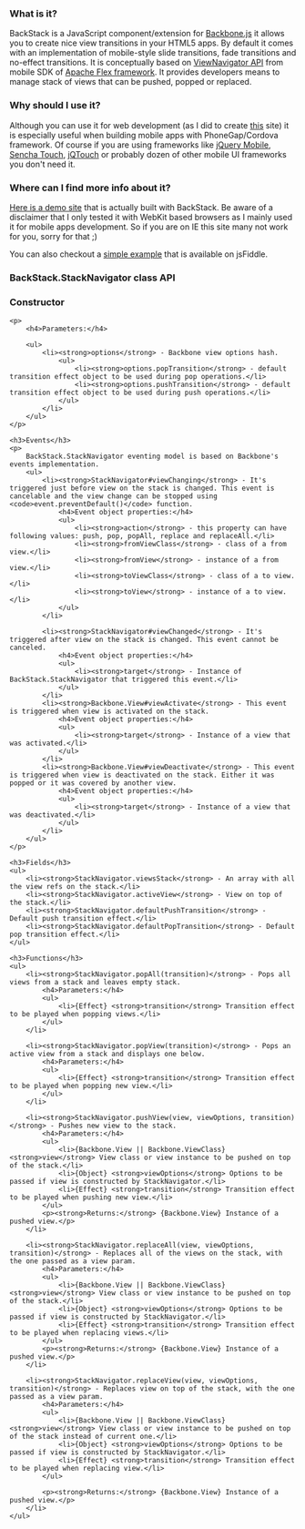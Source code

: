 ### What is it?
BackStack is a JavaScript component/extension for [Backbone.js](http://documentcloud.github.com/backbone) it allows you to create nice view
transitions in your HTML5 apps. By default it comes with an implementation of mobile-style slide transitions, fade transitions and no-effect transitions.
It is conceptually based on [ViewNavigator API](http://help.adobe.com/en_US/FlashPlatform/reference/actionscript/3/spark/components/ViewNavigator.html) from mobile SDK of
[Apache Flex framework](http://incubator.apache.org/flex/). It provides developers means to manage stack of views that can be pushed, popped or replaced.

### Why should I use it?
Although you can use it for web development (as I did to create [this](http://pwalczyszyn.github.com/backstack) site) it is especially useful when building mobile apps with PhoneGap/Cordova framework.
Of course if you are using frameworks like [jQuery Mobile](http://jquerymobile.com/), [Sencha Touch](http://www.sencha.com/products/touch/), [jQTouch](http://www.jqtouch.com/) or probably dozen of other mobile UI frameworks you don't need it.

### Where can I find more info about it?
[Here is a demo site](http://pwalczyszyn.github.com/backstack) that is actually built with BackStack. Be aware of a disclaimer that I only tested it with WebKit based browsers as I mainly used it for mobile apps development. So if you are on IE this site many not work for you, sorry for that ;)

You can also checkout a [simple example](http://jsfiddle.net/pwalczyszyn/dwRQU) that is available on jsFiddle.


### BackStack.StackNavigator class API
<div>
    <h3>Constructor</h3>

    <p>
        <h4>Parameters:</h4>

        <ul>
            <li><strong>options</strong> - Backbone view options hash.
                <ul>
                    <li><strong>options.popTransition</strong> - default transition effect object to be used during pop operations.</li>
                    <li><strong>options.pushTransition</strong> - default transition effect object to be used during push operations.</li>
                </ul>
            </li>
        </ul>
    </p>

    <h3>Events</h3>
    <p>
        BackStack.StackNavigator eventing model is based on Backbone's events implementation.
        <ul>
            <li><strong>StackNavigator#viewChanging</strong> - It's triggered just before view on the stack is changed. This event is cancelable and the view change can be stopped using <code>event.preventDefault()</code> function.
                <h4>Event object properties:</h4>
                <ul>
                    <li><strong>action</strong> - this property can have following values: push, pop, popAll, replace and replaceAll.</li>
                    <li><strong>fromViewClass</strong> - class of a from view.</li>
                    <li><strong>fromView</strong> - instance of a from view.</li>
                    <li><strong>toViewClass</strong> - class of a to view.</li>
                    <li><strong>toView</strong> - instance of a to view.</li>
                </ul>
            </li>

            <li><strong>StackNavigator#viewChanged</strong> - It's triggered after view on the stack is changed. This event cannot be canceled.
                <h4>Event object properties:</h4>
                <ul>
                    <li><strong>target</strong> - Instance of BackStack.StackNavigator that triggered this event.</li>
                </ul>
            </li>
            <li><strong>Backbone.View#viewActivate</strong> - This event is triggered when view is activated on the stack.
                <h4>Event object properties:</h4>
                <ul>
                    <li><strong>target</strong> - Instance of a view that was activated.</li>
                </ul>
            </li>
            <li><strong>Backbone.View#viewDeactivate</strong> - This event is triggered when view is deactivated on the stack. Either it was popped or it was covered by another view.
                <h4>Event object properties:</h4>
                <ul>
                    <li><strong>target</strong> - Instance of a view that was deactivated.</li>
                </ul>
            </li>
        </ul>
    </p>

    <h3>Fields</h3>
    <ul>
        <li><strong>StackNavigator.viewsStack</strong> - An array with all the view refs on the stack.</li>
        <li><strong>StackNavigator.activeView</strong> - View on top of the stack.</li>
        <li><strong>StackNavigator.defaultPushTransition</strong> - Default push transition effect.</li>
        <li><strong>StackNavigator.defaultPopTransition</strong> - Default pop transition effect.</li>
    </ul>

    <h3>Functions</h3>
    <ul>
        <li><strong>StackNavigator.popAll(transition)</strong> - Pops all views from a stack and leaves empty stack.
            <h4>Parameters:</h4>
            <ul>
                <li>{Effect} <strong>transition</strong> Transition effect to be played when popping views.</li>
            </ul>
        </li>

        <li><strong>StackNavigator.popView(transition)</strong> - Pops an active view from a stack and displays one below.
            <h4>Parameters:</h4>
            <ul>
                <li>{Effect} <strong>transition</strong> Transition effect to be played when popping new view.</li>
            </ul>
        </li>

        <li><strong>StackNavigator.pushView(view, viewOptions, transition)</strong> - Pushes new view to the stack.
            <h4>Parameters:</h4>
            <ul>
                <li>{Backbone.View || Backbone.ViewClass} <strong>view</strong> View class or view instance to be pushed on top of the stack.</li>
                <li>{Object} <strong>viewOptions</strong> Options to be passed if view is constructed by StackNavigator.</li>
                <li>{Effect} <strong>transition</strong> Transition effect to be played when pushing new view.</li>
            </ul>
            <p><strong>Returns:</strong> {Backbone.View} Instance of a pushed view.</p>
        </li>

        <li><strong>StackNavigator.replaceAll(view, viewOptions, transition)</strong> - Replaces all of the views on the stack, with the one passed as a view param.
            <h4>Parameters:</h4>
            <ul>
                <li>{Backbone.View || Backbone.ViewClass} <strong>view</strong> View class or view instance to be pushed on top of the stack.</li>
                <li>{Object} <strong>viewOptions</strong> Options to be passed if view is constructed by StackNavigator.</li>
                <li>{Effect} <strong>transition</strong> Transition effect to be played when replacing views.</li>
            </ul>
            <p><strong>Returns:</strong> {Backbone.View} Instance of a pushed view.</p>
        </li>

        <li><strong>StackNavigator.replaceView(view, viewOptions, transition)</strong> - Replaces view on top of the stack, with the one passed as a view param.
            <h4>Parameters:</h4>
            <ul>
                <li>{Backbone.View || Backbone.ViewClass} <strong>view</strong> View class or view instance to be pushed on top of the stack instead of current one.</li>
                <li>{Object} <strong>viewOptions</strong> Options to be passed if view is constructed by StackNavigator.</li>
                <li>{Effect} <strong>transition</strong> Transition effect to be played when replacing view.</li>
            </ul>

            <p><strong>Returns:</strong> {Backbone.View} Instance of a pushed view.</p>
        </li>
    </ul>
</div>